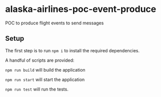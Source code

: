 # alaska-airlines-poc-event-produce
POC to produce flight events to send messages

## Setup
The first step is to run `npm i` to install the required dependencies.

A handful of scripts are provided:

`npm run build` will build the application

`npm run start` will start the application 

`npm run test` will run the tests.